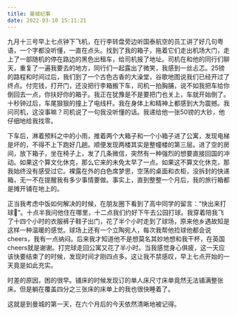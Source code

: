 ```yaml
---
title: 曼城纪事
date: 2022-03-10 15:11:21
---
```


九月十三号早上七点钟下飞机，在行李转盘旁边听国泰航空的员工讲了好几句粤语，一个字都没听懂，一直在点头。找到了我的箱子，拖着它们走出机场大门，走上了一部随机的停在路边的黑色出租车，给司机报了地址。司机在和他的同行们聊天，重复了一遍我要去的地方，同行们一起露出了微笑，我感到一丝忐忑。25镑的路程和时间过后，我们到了一个古色古香的大澡堂，谷歌地图说我们已经开过了终点。付完钱，打开门，还没把行李箱搬下车，司机一拍胸脯，说不如我把车给你倒回去一点，你扶好你的箱子。我正在犹豫是不是要把门也关上，车就开始倒了。十秒钟过后，车尾狠狠的撞上了电线杆。我在身体上和精神上都感到大为震撼。我问司机，这没事嘛？司机说了一句我没听懂的话。我递给他一张50镑的大钞，他仔细地给我找零。

下车后，淋着预料之中的小雨，推着两个大箱子和一个小箱子进了公寓，发现电梯是坏的，不得不上下跑好几趟。顺便发现两楼其实是整幢楼的第三层。进了空的房间，放下箱子，坐在椅子上，发了几条微信，突然有一种强烈的想要直接回国的冲动。如果这个算文化休克，那么它来的未免太早了一点。如果这不算文化休克，那我始终没有感受过它。裸露在外的白色席梦思，空荡的桌面和衣柜，没拆封的快递箱，无一不在提醒我有多少事情要做。事实上，直到整整一个月后，我的旅行箱都是摊开铺在地上的。

正当我考虑中饭如何解决的时候，在朋友圈下看到了高中同学的留言：“快出来打球🏀”。十点半我问他住在哪里，十二点我们约好下午去公园打球。我穿着陪我飞了十四个小时的衣服裤子鞋子出门，花了半个小时走到了球场，原来他乡遇故知是这样一种温暖的感觉。球场上还有一个立陶宛人，每次我帮他捡球他都会说cheers，我有一点纳闷。后来我才知道他不是想莫名其妙地想和我干杯，在英国cheers就是谢谢。打完球走回公寓又花了半小时。当我感觉身心俱疲，这一天应该快要结束了的时候，发现时间才刚四点多。这让我不禁感叹，早上七点开始的一天竟是如此充实。

时差的原因，困的很早。铺床的时候发现订的单人床尺寸床单竟然无法铺满整张床。但是躺在覆盖四分之三张床的床单上的我也很快睡着了。

这就是到曼城的第一天，在六个月后的今天依然清晰地被记得。
